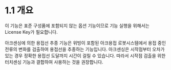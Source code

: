 ﻿# 1.1 개요

이 기능은 표준 구성품에 포함되지 않는 옵션 기능이므로 기능 실행을 위해서는 License Key가 필요합니다.

아크센싱에 의한 용접선 추종 기능은 위빙이 포함된 아크용접 로봇시스템에서 용접 중인 전류의 변화를 검출하여 용접선을 추종하는 기능입니다. 아크센싱은 시작점부터 오차가 있는 경우 정확한 용접선 도달까지 시간이 걸릴 수 있습니다. 따라서 시작점 검출을 위한 터치센싱 기능과 결합하여 사용하는 것을 권장합니다.
